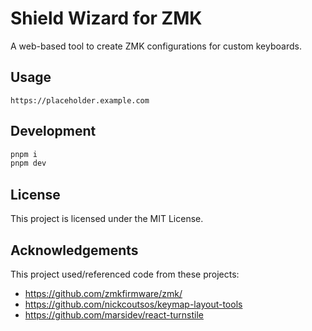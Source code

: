 # Shield Wizard for ZMK

A web-based tool to create ZMK configurations for custom keyboards.

## Usage

`https://placeholder.example.com`

## Development

```bash
pnpm i
pnpm dev
```

## License

This project is licensed under the MIT License.

## Acknowledgements

This project used/referenced code from these projects:

- <https://github.com/zmkfirmware/zmk/>
- <https://github.com/nickcoutsos/keymap-layout-tools>
- <https://github.com/marsidev/react-turnstile>
